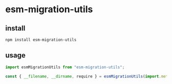 # esm-migration-utils

## install

```
npm install esm-migration-utils
```

## usage

```js
import esmMigrationUtils from "esm-migration-utils";

const { __filename, __dirname, require } = esmMigrationUtils(import.meta);
```
